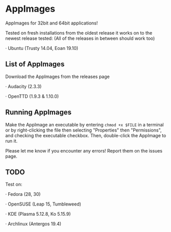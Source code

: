 # AppImages

AppImages for 32bit and 64bit applications!

Tested on fresh installations from the oldest release it works on to the newest release tested:
(All of the releases in between should work too)

· Ubuntu (Trusty 14.04, Eoan 19.10)

## List of AppImages

Download the AppImages from the releases page

· Audacity (2.3.3)

· OpenTTD (1.9.3 & 1.10.0)

## Running AppImages

Make the AppImage an executable by entering `chmod +x $FILE` in a terminal or by right-clicking the file then selecting "Properties" then "Permissions", and checking the executable checkbox.
Then, double-click the AppImage to run it.

Please let me know if you encounter any errors! Report them on the issues page.

## TODO

Test on:

· Fedora (28, 30)

· OpenSUSE (Leap 15, Tumbleweed)

· KDE (Plasma 5.12.8, Ko 5.15.9)

· Archlinux (Antergos 19.4)
